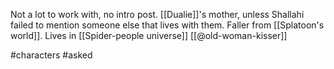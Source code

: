 Not a lot to work with, no intro post. [[Dualie]]'s mother, unless Shallahi failed to mention someone else that lives with them. Faller from [[Splatoon's world]]. Lives in [[Spider-people universe]] [[@old-woman-kisser]]

#characters #asked 